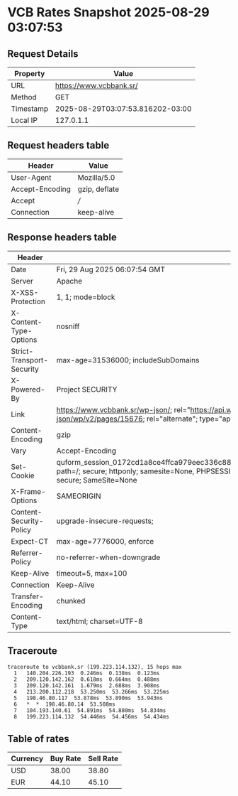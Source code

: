 # VCB Rates Snapshot 2025-08-29 03:07:53
## Request Details

| Property | Value |
|----------|-------|
| URL | https://www.vcbbank.sr/ |
| Method | GET |
| Timestamp | 2025-08-29T03:07:53.816202-03:00 |
| Local IP | 127.0.1.1 |
    
## Request headers table

| Header | Value |
|--------|-------|
| User-Agent | Mozilla/5.0 |
| Accept-Encoding | gzip, deflate |
| Accept | */* |
| Connection | keep-alive |

    
## Response headers table
| Header | Value |
|--------|-------|
| Date | Fri, 29 Aug 2025 06:07:54 GMT |
| Server | Apache |
| X-XSS-Protection | 1, 1; mode=block |
| X-Content-Type-Options | nosniff |
| Strict-Transport-Security | max-age=31536000; includeSubDomains |
| X-Powered-By | Project SECURITY |
| Link | <https://www.vcbbank.sr/wp-json/>; rel="https://api.w.org/", <https://www.vcbbank.sr/wp-json/wp/v2/pages/15676>; rel="alternate"; type="application/json", <https://www.vcbbank.sr/>; rel=shortlink |
| Content-Encoding | gzip |
| Vary | Accept-Encoding |
| Set-Cookie | quform_session_0172cd1a8ce4ffca979eec336c8836d5=VfXPcw27gMjndgqbM1aj83NPfZE89t1E1dKYn8y0; path=/; secure; httponly; samesite=None, PHPSESSID=8cfe79125117ef7800457e8e86b548d1; path=/; secure; SameSite=None |
| X-Frame-Options | SAMEORIGIN |
| Content-Security-Policy | upgrade-insecure-requests; |
| Expect-CT | max-age=7776000, enforce |
| Referrer-Policy | no-referrer-when-downgrade |
| Keep-Alive | timeout=5, max=100 |
| Connection | Keep-Alive |
| Transfer-Encoding | chunked |
| Content-Type | text/html; charset=UTF-8 |

## Traceroute 

```
traceroute to vcbbank.sr (199.223.114.132), 15 hops max
  1   140.204.226.193  0.246ms  0.138ms  0.123ms 
  2   209.120.142.162  0.618ms  0.664ms  0.488ms 
  3   209.120.142.161  1.679ms  2.688ms  3.908ms 
  4   213.200.112.218  53.250ms  53.266ms  53.225ms 
  5   198.46.80.117  53.878ms  53.890ms  53.943ms 
  6   *  *  198.46.80.14  53.508ms 
  7   104.193.140.61  54.891ms  54.880ms  54.834ms 
  8   199.223.114.132  54.446ms  54.456ms  54.434ms 

```


## Table of rates

| Currency | Buy Rate | Sell Rate |
|----------|----------|-----------|
| USD | 38.00 | 38.80 |
| EUR | 44.10 | 45.10 |

